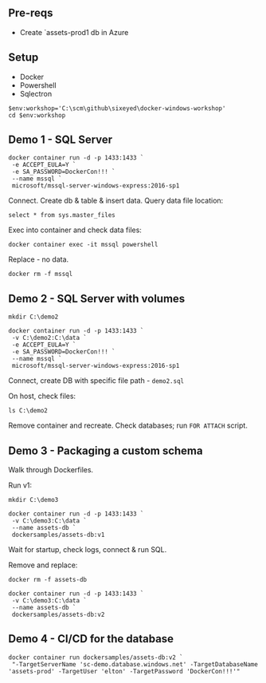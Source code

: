 
## Pre-reqs 

- Create `assets-prod1 db in Azure

## Setup

- Docker
- Powershell
- Sqlectron

```
$env:workshop='C:\scm\github\sixeyed\docker-windows-workshop'
cd $env:workshop
```

## Demo 1 - SQL Server

```
docker container run -d -p 1433:1433 `
 -e ACCEPT_EULA=Y `
 -e SA_PASSWORD=DockerCon!!! `
 --name mssql `
 microsoft/mssql-server-windows-express:2016-sp1
```

Connect. Create db & table & insert data. Query data file location:

```
select * from sys.master_files
```

Exec into container and check data files:

```
docker container exec -it mssql powershell
```

Replace - no data.

```
docker rm -f mssql
```

## Demo 2 - SQL Server with volumes

```
mkdir C:\demo2

docker container run -d -p 1433:1433 `
 -v C:\demo2:C:\data `
 -e ACCEPT_EULA=Y `
 -e SA_PASSWORD=DockerCon!!! `
 --name mssql `
 microsoft/mssql-server-windows-express:2016-sp1
```

Connect, create DB with specific file path - `demo2.sql`

On host, check files:

```
ls C:\demo2
```

Remove container and recreate. Check databases; run `FOR ATTACH` script.

## Demo 3 - Packaging a custom schema

Walk through Dockerfiles.

Run v1:

```
mkdir C:\demo3

docker container run -d -p 1433:1433 `
 -v C:\demo3:C:\data `
 --name assets-db `
 dockersamples/assets-db:v1
```

Wait for startup, check logs, connect & run SQL.

Remove and replace:

```
docker rm -f assets-db

docker container run -d -p 1433:1433 `
 -v C:\demo3:C:\data `
 --name assets-db `
 dockersamples/assets-db:v2
```


## Demo 4 - CI/CD for the database

```
docker container run dockersamples/assets-db:v2 `
 "-TargetServerName 'sc-demo.database.windows.net' -TargetDatabaseName 'assets-prod' -TargetUser 'elton' -TargetPassword 'DockerCon!!!'"
```